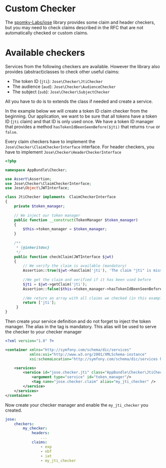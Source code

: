 Custom Checker
==============

The [spomky-Labs/jose](https://github.com/Spomky-Labs/jose) library provides some claim and header checkers,
but you may need to check claims described in the RFC that are not automatically checked or custom claims.

# Available checkers

Services from the following checkers are available.
However the library also provides (abstract)classes to check other useful claims:

- The token ID (`jti`): `Jose\Checker\JtiChecker`
- The audience (`aud`): `Jose\Checker\AudienceChecker`
- The subject (`sub`): `Jose\Checker\SubjectChecker`

All you have to do is to extends the class if needed and create a service.

In the example below we will create a token ID claim checker from the beginning.
Our application, we want to be sure that all tokens have a token ID (`jti` claim) and that ID is only used once.
We have a token ID manager that provides a method `hasTokenIdBeenSeenBefore($jti)` that returns `true` or `false`.

Every claim checkers have to implement the `Jose\Checker\ClaimCheckerInterface` interface.
For header checkers, you have to implement `Jose\Checker\HeaderCheckerInterface`

```php
<?php

namespace AppBundle\Checker;

use Assert\Assertion;
use Jose\Checker\ClaimCheckerInterface;
use Jose\Object\JWTInterface;

class JtiChecker implements  ClaimCheckerInterface
{
    private $token_manager;
    
    // We inject our token manager
    public function __construct(TokenManager $token_manager)
    {
        $this->token_manager = $token_manager;
    }
    
    /**
     * {@inheritdoc}
     */
    public function checkClaim(JWTInterface $jwt)
    {
        // We verify the claim is available (mandatory)
        Assertion::true($jwt->hasClaim('jti'), 'The claim "jti" is missing.');
        
        //We get the claim and verified if it has been used before
        $jti = $jwt->getClaim('jti');
        Assertion::false($this->token_manager->hasTokenIdBeenSeenBefore($jti), sprintf('Invalid token ID "%s".', $jti));
        
        //We return an array with all claims we checked (in this example we only checked 'jti')
        return ['jti'];
     }
}
```

Then create your service definition and do not forget to inject the token manager.
The alias in the tag is mandatory. This alias will be used to serve the checker to your checker manager

```xml
<?xml version="1.0" ?>

<container xmlns="http://symfony.com/schema/dic/services"
           xmlns:xsi="http://www.w3.org/2001/XMLSchema-instance"
           xsi:schemaLocation="http://symfony.com/schema/dic/services http://symfony.com/schema/dic/services/services-1.0.xsd">

    <services>
        <service id="jose.checker.jti" class="AppBundle\Checker\JtiChecker" public="false">
            <argument type="service" id="token_manager"/>
            <tag name="jose.checker.claim" alias="my_jti_checker" />
        </service>
    </services>
</container>
```

Now create your checker manager and enable the `my_jti_checker` you created.

```yml
jose:
    checkers:
        my_checker:
            headers:
                ...
            claims:
                - exp
                - nbf
                - iat
                - my_jti_checker
```

